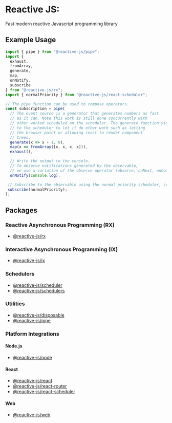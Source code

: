 # Reactive JS:

Fast modern reactive Javascript programming library

## Example Usage

```typescript
import { pipe } from "@reactive-js/pipe";
import {
  exhaust,
  fromArray,
  generate,
  map,
  onNotify,
  subscribe
} from "@reactive-js/rx";
import { normalPriority } from "@reactive-js/react-scheduler";

// The pipe function can be used to compose operators.
const subscription = pipe(
  // The event source is a generator that generates numbers as fast
  // as it can. Note this work is still done concurrently with
  // other worked scheduled on the scheduler. The generate function yields
  // to the scheduler to let it do other work such as letting
  // the browser paint or allowing react to render component
  // trees.
  generate(x => x + 1, 0),
  map(x => fromArray([x, x, x, x])),
  exhaust(),

  // Write the output to the console.
  // To observe notifications generated by the observable,
  // we use a variation of the observe operator (observe, onNext, onComplete, onError)
  onNotify(console.log),

 // Subscribe to the observable using the normal priority scheduler, creating a subscription.
 subscribe(normalPriority);
);
```

## Packages

### Reactive Asynchronous Programming (RX)

- [@reactive-js/rx](./packages/rx)

### Interactive Asynchronous Programming (IX)

- [@reactive-js/ix](./packages/ix)

### Schedulers

- [@reactive-js/scheduler](./packages/scheduler)
- [@reactive-js/schedulers](./packages/schedulers)

### Utilities

- [@reactive-js/disposable](./packages/disposable)
- [@reactive-js/pipe](./packages/pipe)

### Platform Integrations

#### Node.js

- [@reactive-js/node](./packages/node)

#### React

- [@reactive-js/react](./packages/react)
- [@reactive-js/react-router](./packages/react-router)
- [@reactive-js/react-scheduler](./packages/react-scheduler)

#### Web

- [@reactive-js/web](./packages/web)
